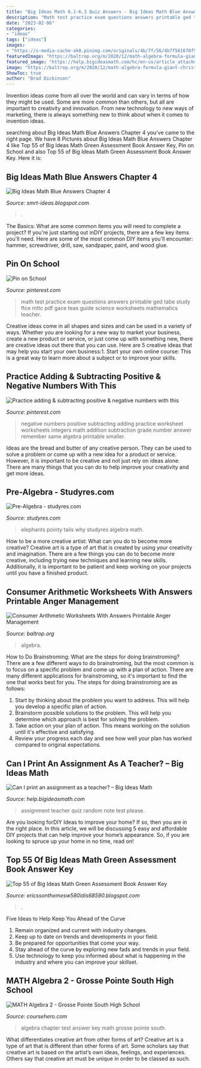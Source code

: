 ```yaml
---
title: "Big Ideas Math 6.1-6.3 Quiz Answers - Big Ideas Math Blue Answers Chapter 4"
description: "Math test practice exam questions answers printable ged tabe study ftce mttc pdf gace teas guide science worksheets mathematics teacher"
date: "2023-02-06"
categories:
- "ideas"
tags: ["ideas"]
images:
- "https://s-media-cache-ak0.pinimg.com/originals/4b/7f/56/4b7f561670f5bf7394f1e8dc5ccabeb3.jpg"
featuredImage: "https://baltrop.org/m/2020/12/math-algebra-formula-giant-christmas-tree-coloring-free-printable-worksheets-counting.jpg"
featured_image: "https://help.bigideasmath.com/hc/en-us/article_attachments/360015028093/47b20070d38746725e64cdb4ef2ee52bf65f098f84b76540438d053af1371e88.png"
image: "https://baltrop.org/m/2020/12/math-algebra-formula-giant-christmas-tree-coloring-free-printable-worksheets-counting.jpg"
ShowToc: true
author: "Brad Dickinson"
---
```



Invention ideas come from all over the world and can vary in terms of how they might be used. Some are more common than others, but all are important to creativity and innovation. From new technology to new ways of marketing, there is always something new to think about when it comes to invention ideas.

	

		
searching about Big Ideas Math Blue Answers Chapter 4 you've came to the right page. We have 8 Pictures about Big Ideas Math Blue Answers Chapter 4 like Top 55 of Big Ideas Math Green Assessment Book Answer Key, Pin on School and also Top 55 of Big Ideas Math Green Assessment Book Answer Key. Here it is:
		
    
## Big Ideas Math Blue Answers Chapter 4

<img loading=lazy src="https://media.cheggcdn.com/media/0d1/0d1d4c00-1a22-4a2a-b9a0-cb677054ee1b/image.png" onerror="this.onerror=null;this.src='https://tse2.mm.bing.net/th?id=OIP.epdY2eT6nNIhH55MZPaZIQHaJ4&amp;pid=15.1';" alt="Big Ideas Math Blue Answers Chapter 4">

_Source: smrt-ideas.blogspot.com_

>. 

	

The Basics: What are some common items you will need to complete a project?
If you're just starting out inDIY projects, there are a few key items you'll need. Here are some of the most common DIY items you'll encounter: hammer, screwdriver, drill, saw, sandpaper, paint, and wood glue.

    
## Pin On School

<img loading=lazy src="https://i.pinimg.com/originals/86/94/22/869422bfb2d36982fd7f880e06be9f25.gif" onerror="this.onerror=null;this.src='https://tse4.mm.bing.net/th?id=OIP.Vm4y1Rl_OSEpaPS-N9Gk2QHaMC&amp;pid=15.1';" alt="Pin on School">

_Source: pinterest.com_

>math test practice exam questions answers printable ged tabe study ftce mttc pdf gace teas guide science worksheets mathematics teacher. 

	

Creative ideas come in all shapes and sizes and can be used in a variety of ways. Whether you are looking for a new way to market your business, create a new product or service, or just come up with something new, there are creative ideas out there that you can use. Here are 5 creative ideas that may help you start your own business:1. Start your own online course: This is a great way to learn more about a subject or to improve your skills.

    
## Practice Adding &amp; Subtracting Positive &amp; Negative Numbers With This

<img loading=lazy src="https://s-media-cache-ak0.pinimg.com/originals/4b/7f/56/4b7f561670f5bf7394f1e8dc5ccabeb3.jpg" onerror="this.onerror=null;this.src='https://tse1.mm.bing.net/th?id=OIP.S39WFnD1v3OU8ejcXMq-swHaJl&amp;pid=15.1';" alt="Practice adding &amp; subtracting positive &amp; negative numbers with this">

_Source: pinterest.com_

>negative numbers positive subtracting adding practice worksheet worksheets integers math addition subtraction grade number answer remember same algebra printable smaller. 

	

Ideas are the bread and butter of any creative person. They can be used to solve a problem or come up with a new idea for a product or service. However, it is important to be creative and not just rely on ideas alone. There are many things that you can do to help improve your creativity and get more ideas.

    
## Pre-Algebra - Studyres.com

<img loading=lazy src="https://s1.studyres.com/store/data/023799209_1-d4ce20754bee2d52de3cf58407b91ee6-300x300.png" onerror="this.onerror=null;this.src='https://tse1.mm.bing.net/th?id=OIP.d5JwsVgARGVarMGdJ8RahAAAAA&amp;pid=15.1';" alt="Pre-Algebra - studyres.com">

_Source: studyres.com_

>elephants pointy tails why studyres algebra math. 

	

How to be a more creative artist: What can you do to become more creative?
Creative art is a type of art that is created by using your creativity and imagination. There are a few things you can do to become more creative, including trying new techniques and learning new skills. Additionally, it is important to be patient and keep working on your projects until you have a finished product.

    
## Consumer Arithmetic Worksheets With Answers Printable Anger Management

<img loading=lazy src="https://baltrop.org/m/2020/12/math-algebra-formula-giant-christmas-tree-coloring-free-printable-worksheets-counting.jpg" onerror="this.onerror=null;this.src='https://tse4.mm.bing.net/th?id=OIP.rLBCvYpAqd9nxLFdKzs-vgHaJl&amp;pid=15.1';" alt="Consumer Arithmetic Worksheets With Answers Printable Anger Management">

_Source: baltrop.org_

>algebra. 

	

How to Do Brainstroming: What are the steps for doing brainstroming?
There are a few different ways to do brainstroming, but the most common is to focus on a specific problem and come up with a plan of action. There are many different applications for brainstroming, so it's important to find the one that works best for you. The steps for doing brainstroming are as follows: 
1. Start by thinking about the problem you want to address. This will help you develop a specific plan of action.
2. Brainstorm possible solutions to the problem. This will help you determine which approach is best for solving the problem.
3. Take action on your plan of action. This means working on the solution until it's effective and satisfying. 
4. Review your progress each day and see how well your plan has worked compared to original expectations.

    
## Can I Print An Assignment As A Teacher? – Big Ideas Math

<img loading=lazy src="https://help.bigideasmath.com/hc/en-us/article_attachments/360015028093/47b20070d38746725e64cdb4ef2ee52bf65f098f84b76540438d053af1371e88.png" onerror="this.onerror=null;this.src='https://tse1.mm.bing.net/th?id=OIP.Oy8gybqpkpybIKNHfvoC-QAAAA&amp;pid=15.1';" alt="Can I print an assignment as a teacher? – Big Ideas Math">

_Source: help.bigideasmath.com_

>assignment teacher quiz random note test please. 

	

Are you looking forDIY Ideas to improve your home? If so, then you are in the right place. In this article, we will be discussing 5 easy and affordable DIY projects that can help improve your home’s appearance. So, if you are looking to spruce up your home in no time, read on!

    
## Top 55 Of Big Ideas Math Green Assessment Book Answer Key

<img loading=lazy src="https://image.slidesharecdn.com/greenresources1003-150323104214-conversion-gate01/95/green-resources-1003-6-638.jpg?cb=1427125373" onerror="this.onerror=null;this.src='https://tse3.mm.bing.net/th?id=OIP.BvcZy8ZpyEJPgBcO8G07KwHaJl&amp;pid=15.1';" alt="Top 55 of Big Ideas Math Green Assessment Book Answer Key">

_Source: ericssonthemesw580idis68590.blogspot.com_

>. 

	

Five Ideas to Help Keep You Ahead of the Curve
1. Remain organized and current with industry changes.
2. Keep up to date on trends and developments in your field.
3. Be prepared for opportunities that come your way.
4. Stay ahead of the curve by exploring new fads and trends in your field.
5. Use technology to keep you informed about what is happening in the industry and where you can improve your skillset.

    
## MATH Algebra 2 - Grosse Pointe South High School

<img loading=lazy src="https://www.coursehero.com/thumb/46/ab/46ab69635314e742b566c87a4e6ffdd149113e3e_180.jpg" onerror="this.onerror=null;this.src='https://tse1.mm.bing.net/th?id=OIP.9Xk57zxqT1K--MPDVHRtEgAAAA&amp;pid=15.1';" alt="MATH Algebra 2 - Grosse Pointe South High School">

_Source: coursehero.com_

>algebra chapter test answer key math grosse pointe south. 

	

What differentiates creative art from other forms of art?
Creative art is a type of art that is different than other forms of art. Some scholars say that creative art is based on the artist’s own ideas, feelings, and experiences. Others say that creative art must be unique in order to be classed as such.

